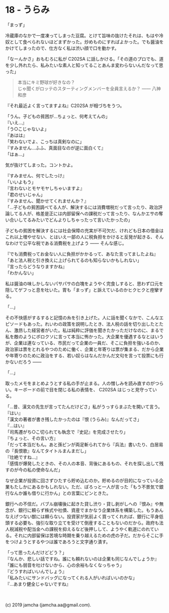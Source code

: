 

# 18 - うらみ

「まっず」

冷蔵庫のなかで一度凍ってしまった豆腐。とけて旨味の抜けたそれは、もはや冷奴として食べられないほどまずかった。炒めものにすればよかった。でも醤油をかけてしまったので、仕方なく私は渋い顔で口を動かす。

「なーんかさ」おもむろに私が C202SA に話しかける。「その道のプロでも、道を少し外れたら、私みたいな素人と知ってることあんま変わらないんだなって思った」

> 本当にキミ野球が好きなの？  
> じゃ聞くがロッテのスターティングメンバーを全員言えるか？ ―― 八神和彦

『それ最近よく言ってますよね』C202SA が相づちをうつ。

「うん。子どもの貧困が…ちょっと、何考えてんの」  
『いえ…』  
「う○こじゃないよ」  
『あはは』  
「笑わないでよ、こっちは真剣なのに」  
『すみません…ふふ、真面目なのが逆に面白くて』  
「はぁ…」

気が抜けてしまった。コントかよ。

『すみません、何でしたっけ』  
「いいよもう」  
『言わないとモヤモヤしちゃいますよ』  
「君のせいじゃん」  
『すみません、聞かせてくれませんか？』  
「…子どもの貧困調べてる人が、解決するには消費増税だって言ったり、政治評論してる人が、格差是正には内部留保への課税だって言ったり、なんかエサの奪い合いしてるみたいでどんよりしちゃったって言いたかったの」  

子どもの貧困を解決するには社会保障の充実が不可欠だ、けれども日本の借金はこれ以上増やせない、とはいえ一部の人に税負担をかけると反発が起きる、そんなわけで公平な税である消費税を上げよう ―― そんな感じ。

『でも消費税ってお金ない人に負担がかかるって、あなた言ってましたよね』  
「あと法人税と引き換えに上げられてるのも知らないかもしれない」  
『言ったらどうなりますかね』  
「わかんない」

私は醤油の味しかしないパサパサの白塊をようやく完食しすると、思わず口元を隠してゲフっと息を吐いた。胃も「まっず」と訴えているのかヒクヒクと痙攣する。

「…」

その不快感がするすると記憶の糸を引き上げた。人に話を聞くなかで、こんなエピソードもあった。れいわの政策を説明したとき、法人税の話を切り出したとたん、激昂した経営者がいた。私は純粋に評価を聞きたかっただけなのに、まるで私を敵のようにボロクソに言って本当に怖かった。大企業を優遇するなとはいうが、企業は連なっている、市民だって企業の一員だ、そこに負担を強いるのか、政治家は票をとれるやつのために働く、企業と年寄りは票が集まる、だから企業や年寄りのために政治をする、若い奴らはなんだかんだ文句を言って投票にも行かないだろう ――

「…」

取ったメモをまとめようとする私の手が止まる。人の憎しみを読み直すのがつらい。キーボードの前で目を閉じる私の表情を、 C202SA はじっと見守っている。

「…昔、漢文の先生が言ってたんだけどさ」私がうっすらまぶたを開いて言う。  
『はい』  
「漢文の著者が書き残したかったのは『恨 (うらみ)』なんだってさ」  
『…はい』  
「司馬遷がち○こ切られても執念で『史記』を完成させたり」  
『ちょっと、その言い方』  
「だって本当だもん。あと孫ピンが両足斬られてから『兵法』書いたり、白居易の『長恨歌』なんてタイトルまんまだし」  
『壮絶ですね…』  
「感情が爆発したときの、その人の本音、背後にあるもの、それを探し出して残すのが今の私の使命なんだ」

なぜ企業が投資に回さずひたすら貯め込むのか。貯めるのが目的になっている企業もたしかにあるかもしれない。ただ、ぽろっと一人が言った「もう不景気で銀行なんか誰も借りに行かん」との言葉にピンときた。

銀行への不信だ。バブル崩壊後に起きた貸し渋り・貸し剥がしへの『恨み』や無念が、銀行に頼らず株式や社債、資産でまかなう企業体系を構築した。もうあんなえげつない獣には頼らない。投資家が気前よく買ってくれれば、銀行に平身低頭する必要も、強引な取り立てを受けて倒産することもないのだから。政府も法人税減税や配当金への課税を抑えるなど後押しして、ようやく軌道にのれている。それに内部留保は苦境な時期を乗り越えるための虎の子だ。だからそこに手をつけようとするやつは誰であろうと文字通り潰す。

「って思ったんだけどどう？」  
『なんか、悲しい話ですね。誰にも頼れないのは企業も同じなんでしょうか』  
「誰にも弱音を吐けないから、心の余裕もなくなっちゃう」  
『どうすればいいんでしょう』  
「私みたいにサンドバッグになってくれる人がいればいいのかな」  
『…あまり健全じゃないですね』

<br>
<br>
(c) 2019 jamcha (jamcha.aa@gmail.com).

